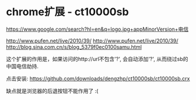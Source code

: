 chrome扩展 - ct10000sb
========================

https://www.google.com/search?hl=en&q=logo.jpg+appMinorVersion+电信

http://www.pufen.net/live/2010/39/
http://www.pufen.net/live/2010/39/
http://blog.sina.com.cn/s/blog_5379f0ec0100samu.html


这个扩展的作用是，如果访问的http://url不包含'?', 会自动添加'?', 从而绕过sb的中国电信劫持.

点击安装:
https://github.com/downloads/dengzhp/ct10000sb/ct10000sb.crx

缺点就是浏览器的后退按钮不能作用了 :(






